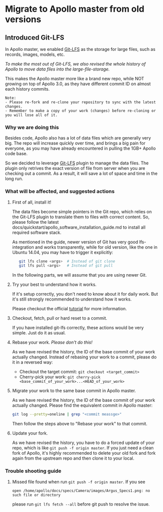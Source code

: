 # Migrate to Apollo master from old versions

## Introduced Git-LFS

In Apollo master, we enabled [Git-LFS](https://git-lfs.github.com) as the storage
for large files, such as records, images, models, etc.

*To make the most out of Git-LFS, we also revised the whole history of Apollo to
move data files into the large-file-storage.*

This makes the Apollo master more like a brand new repo, while NOT growing on top
of Apollo 3.0, as they have different commit ID on almost each history commits.

```
Note:
- Please re-fork and re-clone your repository to sync with the latest changes.
- Remember to make a copy of your work (changes) before re-cloning or you will lose all of it.
```

### Why we are doing this

Besides code, Apollo also has a lot of data files which are generally very big.
The repo will increase quickly over time, and brings a big pain for everyone, as
you may have already encountered in pulling the 1GB+ Apollo code base.

So we decided to leverage [Git-LFS](https://git-lfs.github.com) plugin to manage
the data files. The plugin only retrives the exact version of file from server
when you are checking out a commit. As a result, it will save a lot of space and
time in the long run.

### What will be affected, and suggested actions

1. First of all, install it!

   The data files become simple pointers in the Git repo, which relies on the
   Git-LFS plugin to translate them to files with correct content. So, please
   follow the latest docs/quickstart/apollo_software_installation_guide.md to
   install all required software stack.

   As mentioned in the guide, newer version of Git has very good lfs-integration
   and works transparently, while for old version, like the one in Ubuntu 14.04,
   you may have to trigger it explicitly:

   ```bash
      git lfs clone <args>  # Instead of git clone
      git lfs pull <args>   # Instead of git pull
   ```

   In the following parts, we will assume that you are using newer Git.

1. Try your best to understand how it works.

   If it's setup correctly, you don't need to know about it for daily work. But
   it's still strongly recommended to understand how it works.

   Please checkout the official
   [tutorial](https://github.com/git-lfs/git-lfs/wiki/Tutorial) for more
   information.

1. Checkout, fetch, pull or hard reset to a commit.

   If you have installed git-lfs correctly, these actions would be very simple.
   Just do it as usual.

1. Rebase your work. *Please don't do this!*

   As we have revised the history, the ID of the base commit of your work
   actually changed. Instead of rebasing your work to a commit, please do it in
   a reversed way:

   - Checkout the target commit: `git checkout <target_commit>`
   - Cherry-pick your work:
     `git cherry-pick <base_commit_of_your_work>...<HEAD_of_your_work>`

1. Migrate your work to the same base commit in Apollo master.

   As we have revised the history, the ID of the base commit of your work
   actually changed. Please find the equivalent commit in Apollo master:

   ```bash
   git log --pretty=oneline | grep "<commit meassge>"
   ```

   Then follow the steps above to "Rebase your work" to that commit.

1. Update your fork.

   As we have revised the history, you have to do a forced update of your repo,
   which is like `git push -f origin master`. If you just need a clean fork of
   Apollo, it's highly recommended to delete your old fork and fork again from
   the upstream repo and then clone it to your local.

### Trouble shooting guide

1. Missed file found when run `git push -f origin master`. If you see


   ```
   open /home/apollo/docs/specs/Camera/images/Argus_Specs1.png: no such file or directory        
   ```

   please run `git lfs fetch --all` before git push to resolve the issue.

